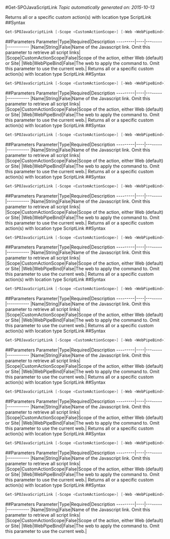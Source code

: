 #Get-SPOJavaScriptLink
*Topic automatically generated on: 2015-10-13*

Returns all or a specific custom action(s) with location type ScriptLink
##Syntax
```powershell
Get-SPOJavaScriptLink [-Scope <CustomActionScope>] [-Web <WebPipeBind>] [-Name <String>]
```


##Parameters
Parameter|Type|Required|Description
---------|----|--------|-----------
|Name|String|False|Name of the Javascript link. Omit this parameter to retrieve all script links|
|Scope|CustomActionScope|False|Scope of the action, either Web (default) or Site|
|Web|WebPipeBind|False|The web to apply the command to. Omit this parameter to use the current web.|
Returns all or a specific custom action(s) with location type ScriptLink
##Syntax
```powershell
Get-SPOJavaScriptLink [-Scope <CustomActionScope>] [-Web <WebPipeBind>] [-Name <String>]
```


##Parameters
Parameter|Type|Required|Description
---------|----|--------|-----------
|Name|String|False|Name of the Javascript link. Omit this parameter to retrieve all script links|
|Scope|CustomActionScope|False|Scope of the action, either Web (default) or Site|
|Web|WebPipeBind|False|The web to apply the command to. Omit this parameter to use the current web.|
Returns all or a specific custom action(s) with location type ScriptLink
##Syntax
```powershell
Get-SPOJavaScriptLink [-Scope <CustomActionScope>] [-Web <WebPipeBind>] [-Name <String>]
```


##Parameters
Parameter|Type|Required|Description
---------|----|--------|-----------
|Name|String|False|Name of the Javascript link. Omit this parameter to retrieve all script links|
|Scope|CustomActionScope|False|Scope of the action, either Web (default) or Site|
|Web|WebPipeBind|False|The web to apply the command to. Omit this parameter to use the current web.|
Returns all or a specific custom action(s) with location type ScriptLink
##Syntax
```powershell
Get-SPOJavaScriptLink [-Scope <CustomActionScope>] [-Web <WebPipeBind>] [-Name <String>]
```


##Parameters
Parameter|Type|Required|Description
---------|----|--------|-----------
|Name|String|False|Name of the Javascript link. Omit this parameter to retrieve all script links|
|Scope|CustomActionScope|False|Scope of the action, either Web (default) or Site|
|Web|WebPipeBind|False|The web to apply the command to. Omit this parameter to use the current web.|
Returns all or a specific custom action(s) with location type ScriptLink
##Syntax
```powershell
Get-SPOJavaScriptLink [-Scope <CustomActionScope>] [-Web <WebPipeBind>] [-Name <String>]
```


##Parameters
Parameter|Type|Required|Description
---------|----|--------|-----------
|Name|String|False|Name of the Javascript link. Omit this parameter to retrieve all script links|
|Scope|CustomActionScope|False|Scope of the action, either Web (default) or Site|
|Web|WebPipeBind|False|The web to apply the command to. Omit this parameter to use the current web.|
Returns all or a specific custom action(s) with location type ScriptLink
##Syntax
```powershell
Get-SPOJavaScriptLink [-Scope <CustomActionScope>] [-Web <WebPipeBind>] [-Name <String>]
```


##Parameters
Parameter|Type|Required|Description
---------|----|--------|-----------
|Name|String|False|Name of the Javascript link. Omit this parameter to retrieve all script links|
|Scope|CustomActionScope|False|Scope of the action, either Web (default) or Site|
|Web|WebPipeBind|False|The web to apply the command to. Omit this parameter to use the current web.|
Returns all or a specific custom action(s) with location type ScriptLink
##Syntax
```powershell
Get-SPOJavaScriptLink [-Scope <CustomActionScope>] [-Web <WebPipeBind>] [-Name <String>]
```


##Parameters
Parameter|Type|Required|Description
---------|----|--------|-----------
|Name|String|False|Name of the Javascript link. Omit this parameter to retrieve all script links|
|Scope|CustomActionScope|False|Scope of the action, either Web (default) or Site|
|Web|WebPipeBind|False|The web to apply the command to. Omit this parameter to use the current web.|
Returns all or a specific custom action(s) with location type ScriptLink
##Syntax
```powershell
Get-SPOJavaScriptLink [-Scope <CustomActionScope>] [-Web <WebPipeBind>] [-Name <String>]
```


##Parameters
Parameter|Type|Required|Description
---------|----|--------|-----------
|Name|String|False|Name of the Javascript link. Omit this parameter to retrieve all script links|
|Scope|CustomActionScope|False|Scope of the action, either Web (default) or Site|
|Web|WebPipeBind|False|The web to apply the command to. Omit this parameter to use the current web.|
Returns all or a specific custom action(s) with location type ScriptLink
##Syntax
```powershell
Get-SPOJavaScriptLink [-Scope <CustomActionScope>] [-Web <WebPipeBind>] [-Name <String>]
```


##Parameters
Parameter|Type|Required|Description
---------|----|--------|-----------
|Name|String|False|Name of the Javascript link. Omit this parameter to retrieve all script links|
|Scope|CustomActionScope|False|Scope of the action, either Web (default) or Site|
|Web|WebPipeBind|False|The web to apply the command to. Omit this parameter to use the current web.|
Returns all or a specific custom action(s) with location type ScriptLink
##Syntax
```powershell
Get-SPOJavaScriptLink [-Scope <CustomActionScope>] [-Web <WebPipeBind>] [-Name <String>]
```


##Parameters
Parameter|Type|Required|Description
---------|----|--------|-----------
|Name|String|False|Name of the Javascript link. Omit this parameter to retrieve all script links|
|Scope|CustomActionScope|False|Scope of the action, either Web (default) or Site|
|Web|WebPipeBind|False|The web to apply the command to. Omit this parameter to use the current web.|
